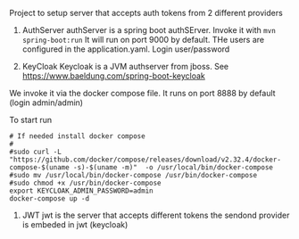 Project to setup server that accepts auth tokens from 2 different providers

1. AuthServer
authServer is a spring boot authSErver. Invoke it with 
```mvn spring-boot:run```
It will run on port 9000  by default. THe users are configured in the application.yaml. Login user/password

1. KeyCloak
Keycloak is a JVM authserver from jboss. See https://www.baeldung.com/spring-boot-keycloak

We invoke it via the docker compose file. It runs on port 8888 by default (login admin/admin)

To start run 
```
# If needed install docker compose
#
#sudo curl -L "https://github.com/docker/compose/releases/download/v2.32.4/docker-compose-$(uname -s)-$(uname -m)"  -o /usr/local/bin/docker-compose
#sudo mv /usr/local/bin/docker-compose /usr/bin/docker-compose
#sudo chmod +x /usr/bin/docker-compose   
export KEYCLOAK_ADMIN_PASSWORD=admin
docker-compose up -d
```

1. JWT
jwt is the server that accepts different tokens
the sendond provider is embeded in jwt (keycloak)